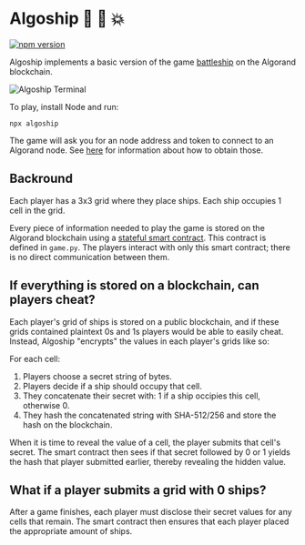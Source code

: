 Algoship :ship: :ship: :boom:
========

[![npm version](https://badge.fury.io/js/algoship.svg)](https://badge.fury.io/js/algoship)

Algoship implements a basic version of the game [battleship](https://en.wikipedia.org/wiki/Battleship_(game))
on the Algorand blockchain.

![Algoship Terminal](https://user-images.githubusercontent.com/5856867/91487557-eba06400-e87b-11ea-902b-d5d5002cbda5.png)

To play, install Node and run:
```
npx algoship
```

The game will ask you for an node address and token to connect to an Algorand node. See [here](https://developer.algorand.org/docs/build-apps/setup/#how-do-i-obtain-an-algod-address-and-token)
for information about how to obtain those.

Backround
---------

Each player has a 3x3 grid where they place ships. Each ship occupies 1 cell in the grid.

Every piece of information needed to play the game is stored on the Algorand blockchain using a
[stateful smart contract](https://developer.algorand.org/docs/features/asc1/stateful/). This
contract is defined in `game.py`. The players interact with only this smart contract; there is no
direct communication between them.

If everything is stored on a blockchain, can players cheat?
---------

Each player's grid of ships is stored on a public blockchain, and if these grids contained plaintext
0s and 1s players would be able to easily cheat. Instead, Algoship "encrypts" the values in each
player's grids like so:

For each cell:
1. Players choose a secret string of bytes.
2. Players decide if a ship should occupy that cell.
3. They concatenate their secret with: 1 if a ship occipies this cell, otherwise 0.
4. They hash the concatenated string with SHA-512/256 and store the hash on the blockchain.

When it is time to reveal the value of a cell, the player submits that cell's secret.
The smart contract then sees if that secret followed by 0 or 1 yields the hash that player submitted
earlier, thereby revealing the hidden value.

What if a player submits a grid with 0 ships?
---------
After a game finishes, each player must disclose their secret values for any cells that remain. The
smart contract then ensures that each player placed the appropriate amount of ships.
